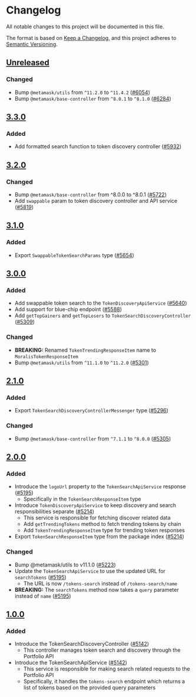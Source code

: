 # Changelog

All notable changes to this project will be documented in this file.

The format is based on [Keep a Changelog](https://keepachangelog.com/en/1.0.0/),
and this project adheres to [Semantic Versioning](https://semver.org/spec/v2.0.0.html).

## [Unreleased]

### Changed

- Bump `@metamask/utils` from `^11.2.0` to `^11.4.2` ([#6054](https://github.com/MetaMask/core/pull/6054))
- Bump `@metamask/base-controller` from `^8.0.1` to `^8.1.0` ([#6284](https://github.com/MetaMask/core/pull/6284))

## [3.3.0]

### Added

- Add formatted search function to token discovery controller ([#5932](https://github.com/MetaMask/core/pull/5932))

## [3.2.0]

### Changed

- Bump `@metamask/base-controller` from ^8.0.0 to ^8.0.1 ([#5722](https://github.com/MetaMask/core/pull/5722))
- Add `swappable` param to token discovery controller and API service ([#5819](https://github.com/MetaMask/core/pull/5819))

## [3.1.0]

### Added

- Export `SwappableTokenSearchParams` type ([#5654](https://github.com/MetaMask/core/pull/5654))

## [3.0.0]

### Added

- Add swappable token search to the `TokenDiscoveryApiService` ([#5640](https://github.com/MetaMask/core/pull/5640))
- Add support for blue-chip endpoint ([#5588](https://github.com/MetaMask/core/pull/5588))
- Add `getTopGainers` and `getTopLosers` to `TokenSearchDiscoveryController` ([#5309](https://github.com/MetaMask/core/pull/5309))

### Changed

- **BREAKING:** Renamed `TokenTrendingResponseItem` name to `MoralisTokenResponseItem`
- Bump `@metamask/utils` from `^11.1.0` to `^11.2.0` ([#5301](https://github.com/MetaMask/core/pull/5301))

## [2.1.0]

### Added

- Export `TokenSearchDiscoveryControllerMessenger` type ([#5296](https://github.com/MetaMask/core/pull/5296))

### Changed

- Bump `@metamask/base-controller` from `^7.1.1` to `^8.0.0` ([#5305](https://github.com/MetaMask/core/pull/5305))

## [2.0.0]

### Added

- Introduce the `logoUrl` property to the `TokenSearchApiService` response ([#5195](https://github.com/MetaMask/core/pull/5195))
  - Specifically in the `TokenSearchResponseItem` type
- Introduce `TokenDiscoveryApiService` to keep discovery and search responsibilities separate ([#5214](https://github.com/MetaMask/core/pull/5214))
  - This service is responsible for fetching discover related data
  - Add `getTrendingTokens` method to fetch trending tokens by chain
  - Add `TokenTrendingResponseItem` type for trending token responses
- Export `TokenSearchResponseItem` type from the package index ([#5214](https://github.com/MetaMask/core/pull/5214))

### Changed

- Bump @metamask/utils to v11.1.0 ([#5223](https://github.com/MetaMask/core/pull/5223))
- Update the `TokenSearchApiService` to use the updated URL for `searchTokens` ([#5195](https://github.com/MetaMask/core/pull/5195))
  - The URL is now `/tokens-search` instead of `/tokens-search/name`
- **BREAKING:** The `searchTokens` method now takes a `query` parameter instead of `name` ([#5195](https://github.com/MetaMask/core/pull/5195))

## [1.0.0]

### Added

- Introduce the TokenSearchDiscoveryController ([#5142](https://github.com/MetaMask/core/pull/5142/))
  - This controller manages token search and discovery through the Portfolio API
- Introduce the TokenSearchApiService ([#5142](https://github.com/MetaMask/core/pull/5142/))
  - This service is responsible for making search related requests to the Portfolio API
  - Specifically, it handles the `tokens-search` endpoint which returns a list of tokens based on the provided query parameters

[Unreleased]: https://github.com/MetaMask/core/compare/@metamask/token-search-discovery-controller@3.3.0...HEAD
[3.3.0]: https://github.com/MetaMask/core/compare/@metamask/token-search-discovery-controller@3.2.0...@metamask/token-search-discovery-controller@3.3.0
[3.2.0]: https://github.com/MetaMask/core/compare/@metamask/token-search-discovery-controller@3.1.0...@metamask/token-search-discovery-controller@3.2.0
[3.1.0]: https://github.com/MetaMask/core/compare/@metamask/token-search-discovery-controller@3.0.0...@metamask/token-search-discovery-controller@3.1.0
[3.0.0]: https://github.com/MetaMask/core/compare/@metamask/token-search-discovery-controller@2.1.0...@metamask/token-search-discovery-controller@3.0.0
[2.1.0]: https://github.com/MetaMask/core/compare/@metamask/token-search-discovery-controller@2.0.0...@metamask/token-search-discovery-controller@2.1.0
[2.0.0]: https://github.com/MetaMask/core/compare/@metamask/token-search-discovery-controller@1.0.0...@metamask/token-search-discovery-controller@2.0.0
[1.0.0]: https://github.com/MetaMask/core/releases/tag/@metamask/token-search-discovery-controller@1.0.0

